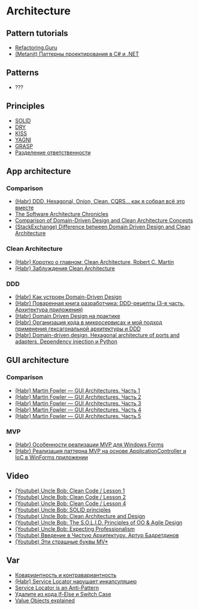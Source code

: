 # Architecture

## Pattern tutorials
* [Refactoring.Guru](https://refactoringu.ru/)
* [(Metanit) Паттерны проектирования в C# и .NET](https://metanit.com/sharp/patterns/)

## Patterns
* ???

## Principles
* [SOLID](https://ru.wikipedia.org/wiki/SOLID_(%D0%BF%D1%80%D0%BE%D0%B3%D1%80%D0%B0%D0%BC%D0%BC%D0%B8%D1%80%D0%BE%D0%B2%D0%B0%D0%BD%D0%B8%D0%B5))
* [DRY](https://ru.wikipedia.org/wiki/Don%E2%80%99t_repeat_yourself)
* [KISS](https://ru.wikipedia.org/wiki/KISS_(%D0%BF%D1%80%D0%B8%D0%BD%D1%86%D0%B8%D0%BF))
* [YAGNI](https://ru.wikipedia.org/wiki/YAGNI)
* [GRASP](https://yourtodo.life/ru/posts/pogruzhenie-v-grasp-osnovyi-printsipov-proektirovaniya-sistem/)
* [Разделение ответственности](https://ru.wikipedia.org/wiki/%D0%A0%D0%B0%D0%B7%D0%B4%D0%B5%D0%BB%D0%B5%D0%BD%D0%B8%D0%B5_%D0%BE%D1%82%D0%B2%D0%B5%D1%82%D1%81%D1%82%D0%B2%D0%B5%D0%BD%D0%BD%D0%BE%D1%81%D1%82%D0%B8)

## App architecture

### Comparison
* [(Habr) DDD, Hexagonal, Onion, Clean, CQRS… как я собрал всё это вместе](https://habr.com/ru/articles/427739/)
* [The Software Architecture Chronicles](https://herbertograca.com/2017/07/03/the-software-architecture-chronicles/)
* [Comparison of Domain-Driven Design and Clean Architecture Concepts](https://khalilstemmler.com/articles/software-design-architecture/domain-driven-design-vs-clean-architecture/)
* [(StackExchange) Difference between Domain Driven Design and Clean Architecture](https://softwareengineering.stackexchange.com/questions/405973/difference-between-domain-driven-design-and-clean-architecture)

### Clean Architecture
* [(Habr) Коротко о главном: Clean Architecture, Robert C. Martin](https://habr.com/ru/articles/464185/)
* [(Habr) Заблуждения Clean Architecture](https://habr.com/ru/companies/mobileup/articles/335382/)

### DDD
* [(Habr) Как устроен Domain-Driven Design](https://habr.com/ru/companies/oleg-bunin/articles/551428/)
* [(Habr) Поваренная книга разработчика: DDD-рецепты (3-я часть, Архитектура приложения)](https://habr.com/ru/articles/429750/)
* [(Habr) Domain Driven Design на практике](https://habr.com/ru/articles/334126/)
* [(Habr) Организация кода в микросервисах и мой подход применения гексагональной архитектуры и DDD](https://habr.com/ru/articles/493426/)
* [(Habr) Domain-driven design, Hexagonal architecture of ports and adapters, Dependency injection и Python](https://habr.com/ru/articles/559560/)

## GUI architecture

### Comparison
* [(Habr) Martin Fowler — GUI Architectures. Часть 1](https://habr.com/ru/articles/50830/)
* [(Habr) Martin Fowler — GUI Architectures. Часть 2](https://habr.com/ru/articles/53536/)
* [(Habr) Martin Fowler — GUI Architectures. Часть 3](https://habr.com/ru/articles/53920/)
* [(Habr) Martin Fowler — GUI Architectures. Часть 4](https://habr.com/ru/articles/53943/)
* [(Habr) Martin Fowler — GUI Architectures. Часть 5](https://habr.com/ru/articles/54034/)

### MVP
* [(Habr) Особенности реализации MVP для Windows Forms](https://habr.com/ru/articles/211899/)
* [(Habr) Реализация паттерна MVP на основе ApplicationController и IoC в WinForms приложении](https://habr.com/ru/articles/502358/)

## Video
* [(Youtube) Uncle Bob: Clean Code / Lesson 1](https://www.youtube.com/watch?v=7EmboKQH8lM)
* [(Youtube) Uncle Bob: Clean Code / Lesson 2](https://www.youtube.com/watch?v=2a_ytyt9sf8)
* [(Youtube) Uncle Bob: Clean Code / Lesson 4](https://www.youtube.com/watch?v=58jGpV2Cg50)
* [(Youtube) Uncle Bob: SOLID principles](https://www.youtube.com/watch?v=zHiWqnTWsn4)
* [(Youtube) Uncle Bob: Clean Architecture and Design](https://www.youtube.com/watch?v=Nsjsiz2A9mg)
* [(Youtube) Uncle Bob: The S.O.L.I.D. Principles of OO & Agile Design](https://www.youtube.com/watch?v=t86v3N4OshQ)
* [(Youtube) Uncle Bob: Expecting Professionalism](https://www.youtube.com/watch?v=BSaAMQVq01E)
* [(Youtube) Введение в Чистую Архитектуру. Артур Бадретдинов](https://www.youtube.com/watch?v=MYXt_9d_2ps)
* [(Youtube) Эти страшные буквы MV*](https://www.youtube.com/watch?v=5WgsKtlHUls)

## Var
* [Ковариантность и контравариантность](https://ru.wikipedia.org/wiki/%D0%9A%D0%BE%D0%B2%D0%B0%D1%80%D0%B8%D0%B0%D0%BD%D1%82%D0%BD%D0%BE%D1%81%D1%82%D1%8C_%D0%B8_%D0%BA%D0%BE%D0%BD%D1%82%D1%80%D0%B0%D0%B2%D0%B0%D1%80%D0%B8%D0%B0%D0%BD%D1%82%D0%BD%D0%BE%D1%81%D1%82%D1%8C_(%D0%BF%D1%80%D0%BE%D0%B3%D1%80%D0%B0%D0%BC%D0%BC%D0%B8%D1%80%D0%BE%D0%B2%D0%B0%D0%BD%D0%B8%D0%B5))
* [(Habr) Service Locator нарушает инкапсуляцию](https://habr.com/ru/articles/270005/)
* [Service Locator is an Anti-Pattern](https://blog.ploeh.dk/2010/02/03/ServiceLocatorisanAnti-Pattern/)
* [Удалите из кода If-Else и Switch Case](https://proglib.io/p/udalite-iz-koda-if-else-i-switch-case-2021-06-02)
* [Value Objects explained](https://enterprisecraftsmanship.com/posts/value-objects-explained/)

